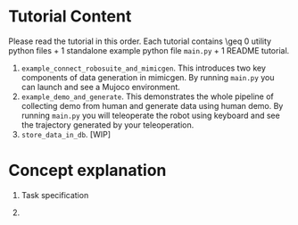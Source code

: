 # Tutorial Content
Please read the tutorial in this order. Each tutorial contains \geq 0 utility python files + 1 standalone example python file `main.py` + 1 README tutorial.
1. `example_connect_robosuite_and_mimicgen`. This introduces two key components of data generation in mimicgen. By running `main.py` you can launch and see a Mujoco environment.
2. `example_demo_and_generate`. This demonstrates the whole pipeline of collecting demo from human and generate data using human demo. By running `main.py` you will teleoperate the robot using keyboard and see the trajectory generated by your teleoperation.
3. `store_data_in_db`. [WIP]

# Concept explanation
1. Task specification

2. 
